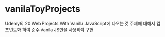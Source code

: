 # vanilaToyProjects

Udemy의 20 Web Projects With Vanilla JavaScript에 나오는 것 주제에 대해서 컴포넌트화 하여 순수 Vanila JS만을 사용하여 구현

